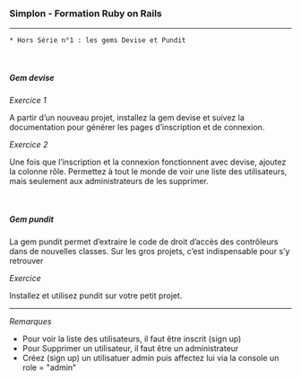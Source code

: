 ### Simplon  -  Formation Ruby on Rails

<hr>

~~~
* Hors Série n°1 : les gems Devise et Pundit
~~~ 

<br>

##### Gem devise

_Exercice 1_

A partir d’un nouveau projet, installez la gem devise et suivez la documentation pour générer les pages d’inscription et de connexion.

_Exercice 2_

Une fois que l’inscription et la connexion fonctionnent avec devise, ajoutez la colonne rôle. 
Permettez à tout le monde de voir une liste des utilisateurs, mais seulement aux administrateurs de les supprimer.

<br>

##### Gem pundit

La gem pundit permet d’extraire le code de droit d’accès des contrôleurs dans de nouvelles classes. 
Sur les gros projets, c’est indispensable pour s’y retrouver

_Exercice_

Installez et utilisez pundit sur votre petit projet.

<hr>

_Remarques_

* Pour voir la liste des utilisateurs, il faut être inscrit (sign up)
* Pour Supprimer un utilisateur, il faut être un administrateur
* Créez (sign up) un utilisatuer admin puis affectez lui via la console un role = "admin" <br>

